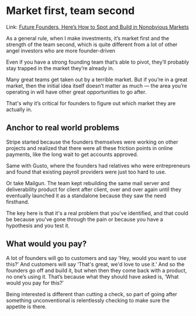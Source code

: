 # Market first, team second

Link: [Future Founders, Here’s How to Spot and Build in Nonobvious Markets](https://firstround.com/review/future-founders-heres-how-to-spot-and-build-in-nonobvious-markets/)

As a general rule, when I make investments, it’s market first and the strength of the team second, which is quite different from a lot of other angel investors who are more founder-driven

Even if you have a strong founding team that’s able to pivot, they’ll probably stay trapped in the market they’re already in.

Many great teams get taken out by a terrible market. But if you’re in a great market, then the initial idea itself doesn’t matter as much — the area you’re operating in will have other great opportunities to go after.

That's why it’s critical for founders to figure out which market they are actually in.


## Anchor to real world problems

Stripe started because the founders themselves were working on other projects and realized that there were all these friction points in online payments, like the long wait to get accounts approved.

Same with Gusto, where the founders had relatives who were entrepreneurs and found that existing payroll providers were just too hard to use.

Or take Mailgun. The team kept rebuilding the same mail server and deliverability product for client after client, over and over again until they eventually launched it as a standalone because they saw the need firsthand.

The key here is that it's a real problem that you've identified, and that could be because you've gone through the pain or because you have a hypothesis and you test it.


## What would you pay?

A lot of founders will go to customers and say ‘Hey, would you want to use this?’ And customers will say ‘That's great, we'd love to use it.’ And so the founders go off and build it, but when then they come back with a product, no one’s using it. That’s because what they should have asked is, ‘What would you pay for this?’

Being interested is different than cutting a check, so part of going after something unconventional is relentlessly checking to make sure the appetite is there.
